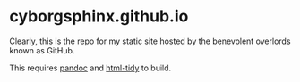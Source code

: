 cyborgsphinx.github.io
======================

Clearly, this is the repo for my static site hosted by the benevolent overlords known as GitHub.

This requires [pandoc](pandoc.org) and [html-tidy](html-tidy.org) to build.
